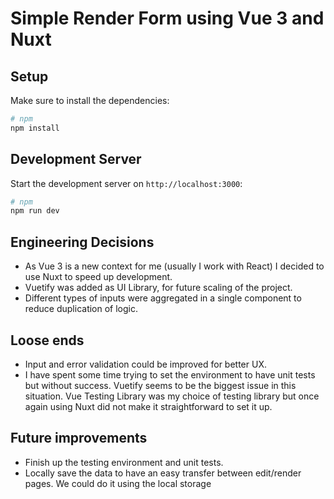 # Simple Render Form using Vue 3 and Nuxt

## Setup

Make sure to install the dependencies:

```bash
# npm
npm install
```

## Development Server

Start the development server on `http://localhost:3000`:

```bash
# npm
npm run dev
```

## Engineering Decisions
- As Vue 3 is a new context for me (usually I work with React) I decided to use Nuxt to speed up development.
- Vuetify was added as UI Library, for future scaling of the project.
- Different types of inputs were aggregated in a single component to reduce duplication of logic.
  
## Loose ends

- Input and error validation could be improved for better UX.
- I have spent some time trying to set the environment to have unit tests but without success. Vuetify seems to be the biggest issue in this situation. Vue Testing Library was my choice of testing library but once again using Nuxt did not make it straightforward to set it up.

## Future improvements
- Finish up the testing environment and unit tests.
- Locally save the data to have an easy transfer between edit/render pages. We could do it using the local storage
